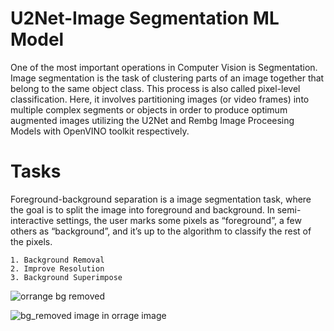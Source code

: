 # U2Net-Image Segmentation ML Model

One of the most important operations in Computer Vision is Segmentation. Image segmentation is the task of clustering parts of an image together that belong to the same object class. This process is also called pixel-level classification. Here, it involves partitioning images (or video frames) into multiple complex segments or objects in order to produce optimum augmented images utilizing the U2Net and Rembg Image Proceesing Models with OpenVINO toolkit respectively.



# Tasks 

Foreground-background separation is a image segmentation task, where the goal is to split the image into foreground and background. In semi-interactive settings, the user marks some pixels as “foreground”, a few others as “background”, and it’s up to the algorithm to classify the rest of the pixels.

    1. Background Removal
    2. Improve Resolution 
    3. Background Superimpose

![orrange bg removed](https://user-images.githubusercontent.com/67471222/184496439-1623474f-8c6e-4904-9d5c-2e403810b097.png)

![bg_removed image in orrage image](https://user-images.githubusercontent.com/67471222/184496702-a99f35df-2e98-42f5-8e1b-ee29b77da38f.png)

